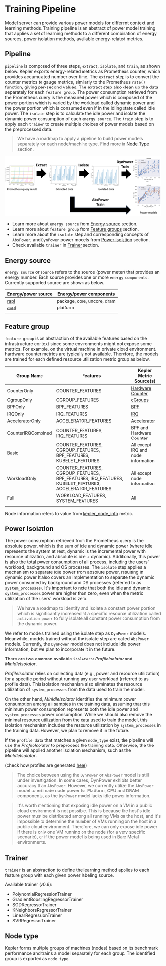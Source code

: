 # Training Pipeline

Model server can provide various power models for different context and learning methods. Training pipeline is an abstract of power model training that applies a set of learning methods to a different combination of energy sources, power isolation methods, available energy-related metrics.  

## Pipeline
`pipeline` is composed of three steps, `extract`, `isolate`, and `train`, as shown below. Kepler exports energy-related metrics as Prometheus counter, which provides accumulated number over time. The `extract` step is to convert the counter metrics to gauge metrics, similarly to the Prometheus `rate()` function, giving per-second values. The extract step also clean up the data separately for each `feature group`. The power consumption retrieved from the Prometheus query is the measured power which is composed of the power portion which is varied by the workload called dynamic power and the power portion which is consumed even if in the idling state called idle power. The `isolate` step is to calculate the idle power and isolate the dynamic power consumption of each `energy source`. The `train` step is to apply each `trainer` to create multiple choices of power models based on the preprocessed data. 

> We have a roadmap to apply a pipeline to build power models separately for each node/machine type. Find more in [Node Type](#node-type) section.


![](../fig/pipeline_plot.png)

- Learn more about `energy source` from [Energy source](#energy-source) section.
- Learn more about `feature group` from [Feature groups](#feature-groups) section.
- Learn more about the `isolate` step and corresponding concepts of `AbsPower`, and `DynPower` power models from [Power isolation](#power-isolation) section.
- Check available `trainer` in [Trainer](#learning-methods) section.

## Energy source

`energy source` or `source` refers to the source (power meter) that provides an energy number. Each source provides one or more `energy components`. Currently supported source are shown as below.

Energy/power source|Energy/power components
---|---
[rapl](../design/kepler-energy-sources.md#rapl---running-average-power-limit)|package, core, uncore, dram
[acpi](../design/kepler-energy-sources.md#using-kernel-driver-xgene-hwmon)|platform
||

## Feature group

`feature group` is an abstraction of the available features based on the infrastructure context since some environments might not expose some metrics. For example, on the virtual machine in private cloud environment, hardware counter metrics are typically not available. Therefore, the models are trained for each defined resource utilization metric group as below.

Group Name|Features|Kepler Metric Source(s)
---|---|---
CounterOnly|COUNTER_FEATURES|[Hardware Counter](../design/metrics.md#hardware-counter-metrics)
CgroupOnly|CGROUP_FEATURES|[cGroups](../design/metrics.md#cgroups-metrics)
BPFOnly|BPF_FEATURES|[BPF](../design/metrics.md#base-metric)
IRQOnly|IRQ_FEATURES|[IRQ](../design/metrics.md#irq-metrics)
AcceleratorOnly|ACCELERATOR_FEATURES|[Accelerator](../design/metrics.md#Accelerator-metrics)
CounterIRQCombined|COUNTER_FEATURES, IRQ_FEATURES|BPF and Hardware Counter
Basic|COUNTER_FEATURES, CGROUP_FEATURES, BPF_FEATURES, KUBELET_FEATURES|All except IRQ and node information
WorkloadOnly|COUNTER_FEATURES, CGROUP_FEATURES, BPF_FEATURES, IRQ_FEATURES, KUBELET_FEATURES, ACCELERATOR_FEATURES|All except node information
Full|WORKLOAD_FEATURES, SYSTEM_FEATURES|All
||

Node information refers to value from [kepler_node_info](../design/metrics.md#kepler-metrics-for-node-information) metric.

## Power isolation

The power consumption retrieved from the Prometheus query is the absolute power, which is the sum of idle and dynamic power (where idle represents the system at rest, dynamic is the incremental power with resource utilization, and absolute is idle + dynamic). Additionally, this power is also the total power consumption of all process, including the users' workload, background and OS processes. The `isolate` step applies a mechanism to separate idle power from absolute power, resulting in dynamic power  It also covers an implementation to separate the dynamic power consumed by background and OS processes (referred to as `system_processes`). It's important to note that both the idle and dynamic `system_processes` power are higher than zero, even when the metric utilization of the users' workload is zero. 

> We have a roadmap to identify and isolate a constant power portion which is significantly increased at a specific resource utilization called `activation power` to fully isolate all constant power consumption from the dynamic power.

We refer to models trained using the isolate step as `DynPower` models. Meanwhile, models trained without the isolate step are called `AbsPower` models. Currently, the `DynPower` model does not include idle power information, but we plan to incorporate it in the future.

There are two common available `isolators`: *ProfileIsolator* and *MinIdleIsolator*. 

*ProfileIsolator* relies on collecting data (e.g., power and resource utilization) for a specific period without running any user workload (referred to as profile data). This isolation mechanism also eliminates the resource utilization of `system_processes` from the data used to train the model.

On the other hand, *MinIdleIsolator* identifies the minimum power consumption among all samples in the training data, assuming that this minimum power consumption represents both the idle power and `system_processes` power consumption. While we should also remove the minimal resource utilization from the data used to train the model, this isolation mechanism includes the resource utilization by `system_processes` in the training data. However, we plan to remove it in the future.

If the `profile data` that matches a given `node_type` exist, the pipeline will use the *ProfileIsolator* to preprocess the training data. Otherwise, the the pipeline will applied another isolation mechanism, such as the *MinIdleIsolator*.

(check how profiles are generated [here](./node_profile.md))

> The choice between using the `DynPower` or `AbsPower` model is still under investigation. In some cases, DynPower exhibits better accuracy than `AbsPower`. However, we currently utilize the `AbsPower` model to estimate node power for Platform, CPU and DRAM components, as the `DynPower` model lacks idle power information.

> It's worth mentioning that exposing idle power on a VM in a public cloud environment is not possible. This is because the host's idle power must be distributed among all running VMs on the host, and it's impossible to determine the number of VMs running on the host in a public cloud environment. Therefore, we can only expose idle power if there is only one VM running on the node (for a very specific scenario), or if the power model is being used in Bare Metal environments.


## Trainer

`trainer` is an abstraction to define the learning method applies to each feature group with each given power labeling source. 

Available trainer (v0.6):

- PolynomialRegressionTrainer
- GradientBoostingRegressorTrainer
- SGDRegressorTrainer
- KNeighborsRegressorTrainer
- LinearRegressionTrainer
- SVRRegressorTrainer

## Node type

Kepler forms multiple groups of machines (nodes) based on its benchmark performance and trains a model separately for each group. The identified group is exported as `node type`. 
